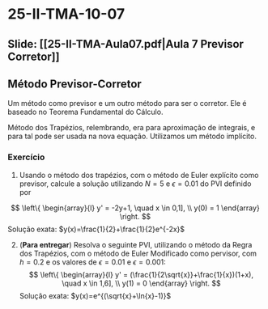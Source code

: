 # 25-II-TMA-10-07

## Slide: [[25-II-TMA-Aula07.pdf|Aula 7 Previsor Corretor]]
## Método Previsor-Corretor

Um método como previsor e um outro método para ser o corretor. Ele é baseado no Teorema Fundamental do Cálculo.

Método dos Trapézios, relembrando, era para aproximação de integrais, e para tal pode ser usada na nova equação. Utilizamos um método implícito.

### Exercício

1. Usando o método dos trapézios, com o método de Euler explícito como previsor, calcule a solução utilizando $N = 5$ e $\epsilon = 0.01$ do PVI definido por

$$
\left\{
   \begin{array}{l}
   y' = -2y+1, \quad x \in 0,1], \\
   y(0) = 1
   \end{array}
\right.
$$
Solução exata: $y(x)=\frac{1}{2}+\frac{1}{2}e^{-2x}$ 

2. (**Para entregar**) Resolva o seguinte PVI, utilizando o método da Regra dos Trapézios, com o método de Euler Modificado como pervisor, com $h=0.2$ e os valores de $\epsilon=0.01$ e $\epsilon=0.001$:
$$
\left\{
   \begin{array}{l}
   y' = (\frac{1}{2\sqrt{x}}+\frac{1}{x})(1+x), \quad x \in 1,6], \\
   y(1) = 0
   \end{array}
\right.
$$ Solução exata: $y(x)=e^{(\sqrt{x}+\ln{x}-1)}$ 